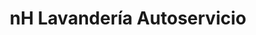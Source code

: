 ---
title: "nH Lavandería Autoservicio"
url: /padron/nh-lavanderia-autoservicio/
shop: lavandería
---